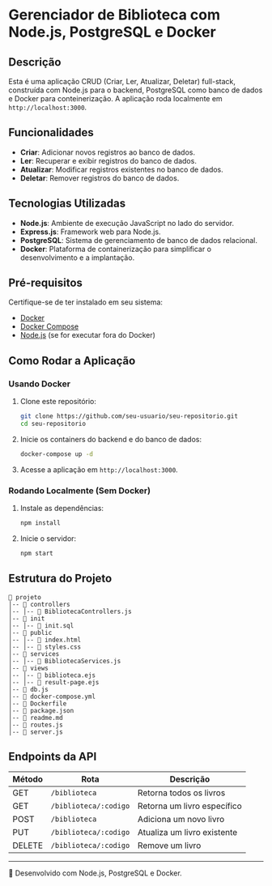# Gerenciador de Biblioteca com Node.js, PostgreSQL e Docker

## Descrição
Esta é uma aplicação CRUD (Criar, Ler, Atualizar, Deletar) full-stack, construída com Node.js para o backend, PostgreSQL como banco de dados e Docker para conteinerização. A aplicação roda localmente em `http://localhost:3000`.

## Funcionalidades
- **Criar**: Adicionar novos registros ao banco de dados.
- **Ler**: Recuperar e exibir registros do banco de dados.
- **Atualizar**: Modificar registros existentes no banco de dados.
- **Deletar**: Remover registros do banco de dados.

## Tecnologias Utilizadas
- **Node.js**: Ambiente de execução JavaScript no lado do servidor.
- **Express.js**: Framework web para Node.js.
- **PostgreSQL**: Sistema de gerenciamento de banco de dados relacional.
- **Docker**: Plataforma de containerização para simplificar o desenvolvimento e a implantação.

## Pré-requisitos
Certifique-se de ter instalado em seu sistema:
- [Docker](https://www.docker.com/)
- [Docker Compose](https://docs.docker.com/compose/)
- [Node.js](https://nodejs.org/) (se for executar fora do Docker)

## Como Rodar a Aplicação
### Usando Docker
1. Clone este repositório:
   ```sh
   git clone https://github.com/seu-usuario/seu-repositorio.git
   cd seu-repositorio
   ```
2. Inicie os containers do backend e do banco de dados:
   ```sh
   docker-compose up -d
   ```
3. Acesse a aplicação em `http://localhost:3000`.

### Rodando Localmente (Sem Docker)
1. Instale as dependências:
   ```sh
   npm install
   ```
2. Inicie o servidor:
   ```sh
   npm start
   ```

## Estrutura do Projeto
```
📂 projeto
│-- 📂 controllers
│-- │-- 📄 BibliotecaControllers.js
│-- 📂 init
│-- │-- 📄 init.sql
│-- 📂 public
│-- │-- 📄 index.html
│-- │-- 📄 styles.css
│-- 📂 services
│-- │-- 📄 BibliotecaServices.js
│-- 📂 views
│-- │-- 📄 biblioteca.ejs
│-- │-- 📄 result-page.ejs
│-- 📄 db.js
│-- 📄 docker-compose.yml
│-- 📄 Dockerfile
│-- 📄 package.json
│-- 📄 readme.md
│-- 📄 routes.js
│-- 📄 server.js
```

## Endpoints da API
| Método  | Rota           | Descrição                      |
|---------|--------------|--------------------------------|
| GET     | `/biblioteca`      | Retorna todos os livros    |
| GET     | `/biblioteca/:codigo`  | Retorna um livro específico |
| POST    | `/biblioteca`      | Adiciona um novo livro     |
| PUT     | `/biblioteca/:codigo`  | Atualiza um livro existente |
| DELETE  | `/biblioteca/:codigo`  | Remove um livro            |

---
🚀 Desenvolvido com Node.js, PostgreSQL e Docker.

